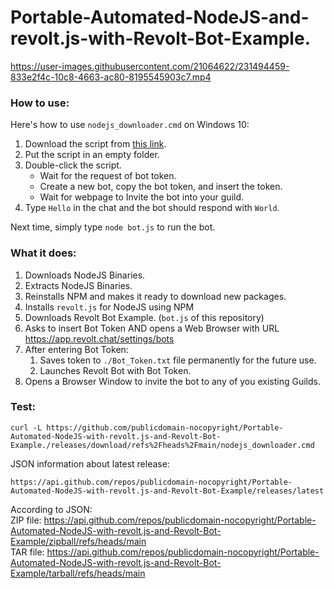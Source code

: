 # Portable-Automated-NodeJS-and-revolt.js-with-Revolt-Bot-Example.



https://user-images.githubusercontent.com/21064622/231494459-833e2f4c-10c8-4663-ac80-8195545903c7.mp4



### How to use: 
Here's how to use `nodejs_downloader.cmd` on Windows 10:
1. Download the script from [this link](https://github.com/publicdomain-nocopyright/Portable-Automated-NodeJS-with-revolt.js-and-Revolt-Bot-Example./releases/download/refs%2Fheads%2Fmain/nodejs_downloader.cmd).
2. Put the script in an empty folder.
3. Double-click the script.  
   * Wait for the request of bot token.
   * Create a new bot, copy the bot token, and insert the token.
   * Wait for webpage to Invite the bot into your guild.
7. Type ` Hello ` in the chat and the bot should respond with ` World `.

Next time, simply type `node bot.js` to run the bot.


### What it does: 
1. Downloads NodeJS Binaries.
2. Extracts NodeJS Binaries.
3. Reinstalls NPM and makes it ready to download new packages.
4. Installs `revolt.js` for NodeJS using NPM
5. Downloads Revolt Bot Example. (`bot.js` of this repository)
6. Asks to insert Bot Token AND opens a Web Browser with URL https://app.revolt.chat/settings/bots
7. After entering Bot Token:
   1. Saves token to `./Bot_Token.txt` file permanently for the future use.
   2. Launches Revolt Bot with Bot Token.
8. Opens a Browser Window to invite the bot to any of you existing Guilds.

### Test: 
```
curl -L https://github.com/publicdomain-nocopyright/Portable-Automated-NodeJS-with-revolt.js-and-Revolt-Bot-Example./releases/download/refs%2Fheads%2Fmain/nodejs_downloader.cmd
```

JSON information about latest release:
```
https://api.github.com/repos/publicdomain-nocopyright/Portable-Automated-NodeJS-with-revolt.js-and-Revolt-Bot-Example/releases/latest
```

According to JSON:  
ZIP file: https://api.github.com/repos/publicdomain-nocopyright/Portable-Automated-NodeJS-with-revolt.js-and-Revolt-Bot-Example/zipball/refs/heads/main  
TAR file: https://api.github.com/repos/publicdomain-nocopyright/Portable-Automated-NodeJS-with-revolt.js-and-Revolt-Bot-Example/tarball/refs/heads/main  
